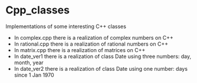 # Cpp_classes
Implementations of some interesting C++ classes

- In complex.cpp there is a realization of complex numbers on C++
- In rational.cpp there is a realization of rational numbers on C++
- In matrix.cpp there is a realization of matrices on C++
- In date_ver1 there is a realization of class Date using three numbers: day, month, year
- In date_ver2 there is a realization of class Date using one number: days since 1 Jan 1970
